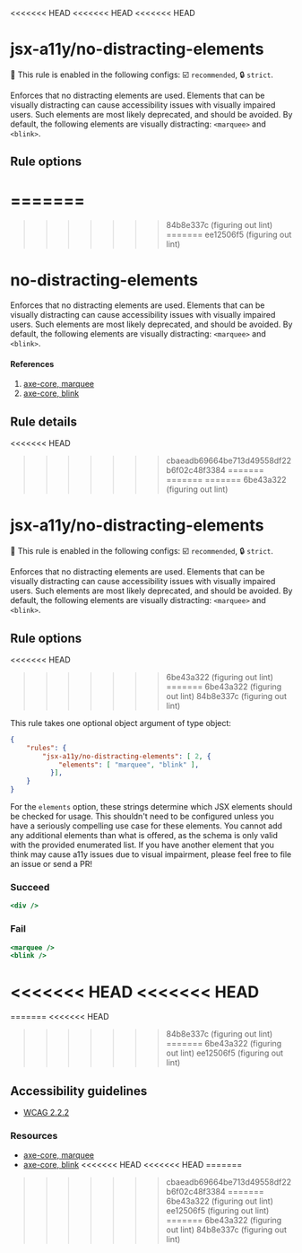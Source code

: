 <<<<<<< HEAD
<<<<<<< HEAD
<<<<<<< HEAD
# jsx-a11y/no-distracting-elements

💼 This rule is enabled in the following configs: ☑️ `recommended`, 🔒 `strict`.

<!-- end auto-generated rule header -->

Enforces that no distracting elements are used. Elements that can be visually distracting can cause accessibility issues with visually impaired users. Such elements are most likely deprecated, and should be avoided. By default, the following elements are visually distracting: `<marquee>` and `<blink>`.

## Rule options
=======
=======
>>>>>>> 84b8e337c (figuring out lint)
=======
>>>>>>> ee12506f5 (figuring out lint)
# no-distracting-elements

Enforces that no distracting elements are used. Elements that can be visually distracting can cause accessibility issues with visually impaired users. Such elements are most likely deprecated, and should be avoided. By default, the following elements are visually distracting: `<marquee>` and `<blink>`.

#### References
1. [axe-core, marquee](https://dequeuniversity.com/rules/axe/3.2/marquee)
2. [axe-core, blink](https://dequeuniversity.com/rules/axe/3.2/blink)

## Rule details
<<<<<<< HEAD
>>>>>>> cbaeadb69664be713d49558df22b6f02c48f3384
=======
=======
=======
>>>>>>> 6be43a322 (figuring out lint)
# jsx-a11y/no-distracting-elements

💼 This rule is enabled in the following configs: ☑️ `recommended`, 🔒 `strict`.

<!-- end auto-generated rule header -->

Enforces that no distracting elements are used. Elements that can be visually distracting can cause accessibility issues with visually impaired users. Such elements are most likely deprecated, and should be avoided. By default, the following elements are visually distracting: `<marquee>` and `<blink>`.

## Rule options
<<<<<<< HEAD
>>>>>>> 6be43a322 (figuring out lint)
=======
>>>>>>> 6be43a322 (figuring out lint)
>>>>>>> 84b8e337c (figuring out lint)

This rule takes one optional object argument of type object:

```json
{
    "rules": {
        "jsx-a11y/no-distracting-elements": [ 2, {
            "elements": [ "marquee", "blink" ],
          }],
    }
}
```

For the `elements` option, these strings determine which JSX elements should be checked for usage. This shouldn't need to be configured unless you have a seriously compelling use case for these elements. You cannot add any additional elements than what is offered, as the schema is only valid with the provided enumerated list. If you have another element that you think may cause a11y issues due to visual impairment, please feel free to file an issue or send a PR!

### Succeed
```jsx
<div />
```

### Fail
```jsx
<marquee />
<blink />
```
<<<<<<< HEAD
<<<<<<< HEAD
=======
=======
<<<<<<< HEAD
>>>>>>> 84b8e337c (figuring out lint)
=======
>>>>>>> 6be43a322 (figuring out lint)
>>>>>>> ee12506f5 (figuring out lint)

## Accessibility guidelines
- [WCAG 2.2.2](https://www.w3.org/WAI/WCAG21/Understanding/pause-stop-hide)

### Resources
- [axe-core, marquee](https://dequeuniversity.com/rules/axe/3.2/marquee)
- [axe-core, blink](https://dequeuniversity.com/rules/axe/3.2/blink)
<<<<<<< HEAD
<<<<<<< HEAD
=======
>>>>>>> cbaeadb69664be713d49558df22b6f02c48f3384
=======
>>>>>>> 6be43a322 (figuring out lint)
>>>>>>> ee12506f5 (figuring out lint)
=======
>>>>>>> 6be43a322 (figuring out lint)
>>>>>>> 84b8e337c (figuring out lint)
